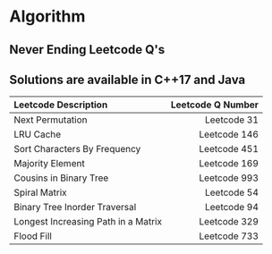 # Algorithm
Never Ending Leetcode Q's
-----------------------------------------
Solutions are available in C++17 and Java
-----------------------------------------
|Leetcode Description|Leetcode Q Number|
|:-------------------|----------------:|
|Next Permutation|Leetcode 31|
|LRU Cache|Leetcode 146|
|Sort Characters By Frequency|Leetcode 451|
|Majority Element|Leetcode 169|
|Cousins in Binary Tree|Leetcode 993|
|Spiral Matrix|Leetcode 54|
|Binary Tree Inorder Traversal|Leetcode 94|
|Longest Increasing Path in a Matrix|Leetcode 329|
|Flood Fill|Leetcode 733|
